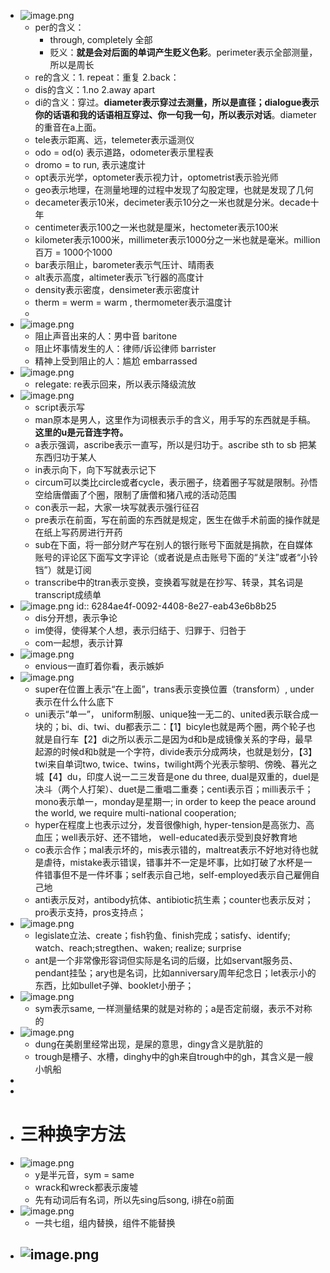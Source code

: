 - ![image.png](../assets/image_1652859972788_0.png)
	- per的含义：
		- through, completely 全部
		- 贬义：**就是会对后面的单词产生贬义色彩**。perimeter表示全部测量，所以是周长
	- re的含义：1. repeat：重复  2.back：
	- dis的含义：1.no  2.away apart
	- di的含义：穿过。**diameter表示穿过去测量，所以是直径；dialogue表示你的话语和我的话语相互穿过、你一句我一句，所以表示对话**。diameter的重音在a上面。
	- tele表示距离、远，telemeter表示遥测仪
	- odo = od(o) 表示道路，odometer表示里程表
	- dromo = to run, 表示速度计
	- opt表示光学，optometer表示视力计，optometrist表示验光师
	- geo表示地理，在测量地理的过程中发现了勾股定理，也就是发现了几何
	- decameter表示10米，decimeter表示10分之一米也就是分米。decade十年
	- centimeter表示100之一米也就是厘米，hectometer表示100米
	- kilometer表示1000米，millimeter表示1000分之一米也就是毫米。million百万 = 1000个1000
	- bar表示阻止，barometer表示气压计、晴雨表
	- alt表示高度，altimeter表示飞行器的高度计
	- density表示密度，densimeter表示密度计
	- therm = werm = warm ,  thermometer表示温度计
	-
- ![image.png](../assets/image_1652860620517_0.png)
	- 阻止声音出来的人：男中音 baritone
	- 阻止坏事情发生的人：律师/诉讼律师 barrister
	- 精神上受到阻止的人：尴尬 embarrassed
- ![image.png](../assets/image_1652860866893_0.png)
	- relegate: re表示回来，所以表示降级流放
- ![image.png](../assets/image_1652860933707_0.png)
	- script表示写
	- man原本是男人，这里作为词根表示手的含义，用手写的东西就是手稿。**这里的u是元音连字符。**
	- a表示强调，ascribe表示一直写，所以是归功于。ascribe sth to sb 把某东西归功于某人
	- in表示向下，向下写就表示记下
	- circum可以类比circle或者cycle，表示圈子，绕着圈子写就是限制。孙悟空给唐僧画了个圈，限制了唐僧和猪八戒的活动范围
	- con表示一起，大家一块写就表示强行征召
	- pre表示在前面，写在前面的东西就是规定，医生在做手术前面的操作就是在纸上写药房进行开药
	- sub在下面，将一部分财产写在别人的银行账号下面就是捐款，在自媒体账号的评论区下面写文字评论（或者说是点击账号下面的“关注”或者“小铃铛”）就是订阅
	- transcribe中的tran表示变换，变换着写就是在抄写、转录，其名词是transcript成绩单
- ![image.png](../assets/image_1652862578552_0.png)
  id:: 6284ae4f-0092-4408-8e27-eab43e6b8b25
	- dis分开想，表示争论
	- im使得，使得某个人想，表示归结于、归罪于、归咎于
	- com一起想，表示计算
- ![image.png](../assets/image_1652862680329_0.png)
	- envious一直盯着你看，表示嫉妒
- ![image.png](../assets/image_1652957123694_0.png)
	- super在位置上表示“在上面”，trans表示变换位置（transform）, under表示在什么什么底下
	- uni表示“单一”， uniform制服、unique独一无二的、united表示联合成一块的；bi、di、twi、du都表示二：【1】bicyle也就是两个圈，两个轮子也就是自行车【2】di之所以表示二是因为d和b是成镜像关系的字母，最早起源的时候d和b就是一个字符，divide表示分成两块，也就是划分，【3】twi来自单词two, twice、twins，twilight两个光表示黎明、傍晚、暮光之城【4】du，印度人说一二三发音是one du three, dual是双重的，duel是决斗（两个人打架）、duet是二重唱二重奏；centi表示百；milli表示千；mono表示单一，monday是星期一; in order to keep the peace around the world, we require multi-national cooperation;
	- hyper在程度上也表示过分，发音很像high, hyper-tension是高张力、高血压；well表示好、还不错地， well-educated表示受到良好教育地
	- co表示合作；mal表示坏的，mis表示错的，maltreat表示不好地对待也就是虐待，mistake表示错误，错事并不一定是坏事，比如打破了水杯是一件错事但不是一件坏事；self表示自己地，self-employed表示自己雇佣自己地
	- anti表示反对，antibody抗体、antibiotic抗生素；counter也表示反对；pro表示支持，pros支持点；
- ![image.png](../assets/image_1652964421658_0.png)
	- legislate立法、create；fish钓鱼、finish完成；satisfy、identify; watch、reach;stregthen、waken; realize; surprise
	- ant是一个非常像形容词但实际是名词的后缀，比如servant服务员、pendant挂坠；ary也是名词，比如anniversary周年纪念日；let表示小的东西，比如bullet子弹、booklet小册子；
- ![image.png](../assets/image_1652964964123_0.png)
	- sym表示same, 一样测量结果的就是对称的；a是否定前缀，表示不对称的
- ![image.png](../assets/image_1652975623668_0.png)
	- dung在美剧里经常出现，是屎的意思，dingy含义是肮脏的
	- trough是槽子、水槽，dinghy中的gh来自trough中的gh，其含义是一艘小帆船
-
-
- # 三种换字方法
- ![image.png](../assets/image_1653035644073_0.png)
	- y是半元音，sym = same
	- wrack和wreck都表示废墟
	- 先有动词后有名词，所以先sing后song, i排在o前面
- ![image.png](../assets/image_1653055246701_0.png)
	- 一共七组，组内替换，组件不能替换
- ![image.png](../assets/image_1653055610072_0.png)
	-